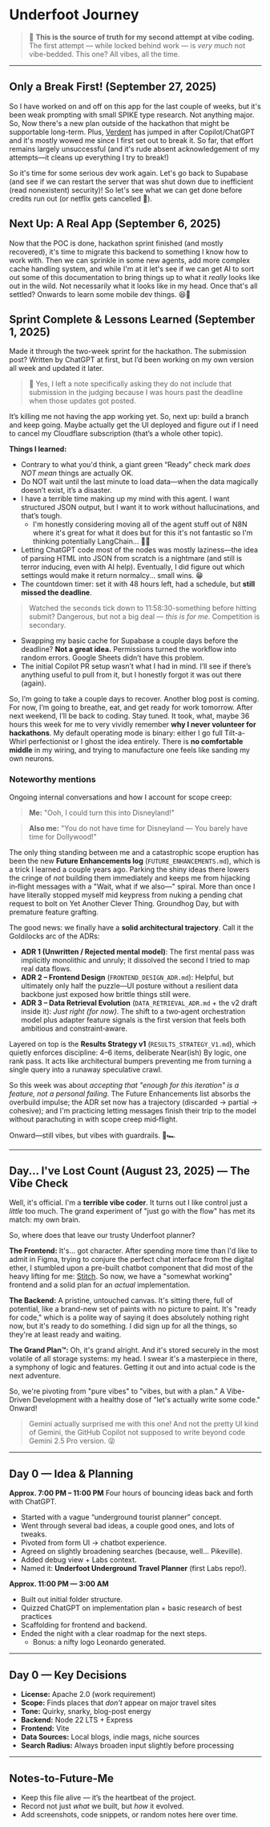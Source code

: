 # Underfoot Journey

> 🦄 **This is the source of truth for my second attempt at vibe coding.**
> The first attempt — while locked behind work — is _very much_ not vibe-bedded.
> This one? All vibes, all the time.

---

## Only a Break First! (September 27, 2025)

So I have worked on and off on this app for the last couple of weeks, but it's been weak prompting with small SPIKE type research. Not anything major. So, Now there's a new plan outside of the hackathon that might be supportable long-term. Plus, [Verdent](https://verdent.ai) has jumped in after Copilot/ChatGPT and it's mostly wowed me since I first set out to break it. So far, that effort remains largely unsuccessful (and it's rude absent acknowledgement of my attempts—it cleans up everything I try to break!)

So it's time for some serious dev work again. Let's go back to Supabase (and see if we can restart the server that was shut down due to inefficient (read nonexistent) security)! So let's see what we can get done before credits run out (or netflix gets cancelled 🤨).

## Next Up: A Real App (September 6, 2025)

Now that the POC is done, hackathon sprint finished (and mostly recovered), it's time to migrate this backend to something I know how to work with. Then we can sprinkle in some new agents, add more complex cache handling system, and while I'm at it let's see if we can get AI to sort out some of this documentation to bring things up to what it _really_ looks like out in the wild. Not necessarily what it looks like in my head. Once that's all settled? Onwards to learn some mobile dev things. 😆🦄

## Sprint Complete & Lessons Learned (September 1, 2025)

Made it through the two-week sprint for the hackathon. The submission post? Written by ChatGPT at first, but I’d been working on my own version all week and updated it later.

> 🦄 Yes, I left a note specifically asking they do not include that submission in the judging because I was hours past the deadline when those updates got posted.

It’s killing me not having the app working yet. So, next up: build a branch and keep going. Maybe actually get the UI deployed and figure out if I need to cancel my Cloudflare subscription (that’s a whole other topic).

**Things I learned:**

- Contrary to what you'd think, a giant green “Ready” check mark _does NOT mean_ things are actually OK.
- Do NOT wait until the last minute to load data—when the data magically doesn’t exist, it’s a disaster.
- I have a terrible time making up my mind with this agent. I want structured JSON output, but I want it to work without hallucinations, and that’s tough.
  - I'm honestly considering moving all of the agent stuff out of N8N where it's great for what it does but for this it's not fantastic so I'm thinking potentially LangChain... 🤷‍♀️
- Letting ChatGPT code most of the nodes was mostly laziness—the idea of parsing HTML into JSON from scratch is a nightmare (and still is terror inducing, even with AI help). Eventually, I did figure out which settings would make it return normalcy... small wins. 😁
- The countdown timer: set it with 48 hours left, had a schedule, but **still missed the deadline**.

> Watched the seconds tick down to 11:58:30-something before hitting submit? Dangerous, but not a big deal — _this is for me_. Competition is secondary.

- Swapping my basic cache for Supabase a couple days before the deadline? **Not a great idea.** Permissions turned the workflow into random errors. Google Sheets didn’t have this problem.
- The initial Copilot PR setup wasn’t what I had in mind. I’ll see if there’s anything useful to pull from it, but I honestly forgot it was out there (again).

So, I’m going to take a couple days to recover. Another blog post is coming. For now, I’m going to breathe, eat, and get ready for work tomorrow. After next weekend, I’ll be back to coding. Stay tuned.
It took, what, maybe 36 hours this week for me to very vividly remember **why I never volunteer for hackathons**. My default operating mode is binary: either I go full Tilt-a-Whirl perfectionist or I ghost the idea entirely. There is **no comfortable middle** in my wiring, and trying to manufacture one feels like sanding my own neurons.

### Noteworthy mentions

Ongoing internal conversations and how I account for scope creep:

> **Me:** "Ooh, I could turn this into Disneyland!"

> **Also me:** "You do not have time for Disneyland — You barely have time for Dollywood!"

The only thing standing between me and a catastrophic scope eruption has been the new **Future Enhancements log** (`FUTURE_ENHANCEMENTS.md`), which is a trick I learned a couple years ago. Parking the shiny ideas there lowers the cringe of _not_ building them immediately and keeps me from hijacking in‑flight messages with a "Wait, what if we also—" spiral. More than once I have literally stopped myself mid keypress from nuking a pending chat request to bolt on Yet Another Clever Thing. Groundhog Day, but with premature feature grafting.

The good news: we finally have a **solid architectural trajectory**. Call it the Goldilocks arc of the ADRs:

- **ADR 1 (Unwritten / Rejected mental model)**: The first mental pass was implicitly monolithic and unruly; it dissolved the second I tried to map real data flows.
- **ADR 2 – Frontend Design** (`FRONTEND_DESIGN_ADR.md`): Helpful, but ultimately only half the puzzle—UI posture without a resilient data backbone just exposed how brittle things still were.
- **ADR 3 – Data Retrieval Evolution** (`DATA_RETRIEVAL_ADR.md` + the v2 draft inside it): _Just right (for now)._ The shift to a two‑agent orchestration model plus adapter feature signals is the first version that feels both ambitious and constraint‑aware.

Layered on top is the **Results Strategy v1** (`RESULTS_STRATEGY_V1.md`), which quietly enforces discipline: 4–6 items, deliberate Near(ish) By logic, one rank pass. It acts like architectural bumpers preventing me from turning a single query into a runaway speculative crawl.

So this week was about _accepting that "enough for this iteration" is a feature, not a personal failing_. The Future Enhancements list absorbs the overbuild impulse; the ADR set now has a trajectory (discarded → partial → cohesive); and I'm practicing letting messages finish their trip to the model without parachuting in with scope creep mid‑flight.

Onward—still vibes, but vibes with guardrails. 🏁🏎️

---

## Day... I've Lost Count (August 23, 2025) — The Vibe Check

Well, it's official. I'm a **terrible vibe coder**. It turns out I like control just a _little_ too much. The grand experiment of "just go with the flow" has met its match: my own brain.

So, where does that leave our trusty Underfoot planner?

**The Frontend:** It's... got character. After spending more time than I'd like to admit in Figma, trying to conjure the perfect chat interface from the digital ether, I stumbled upon a pre-built chatbot component that did most of the heavy lifting for me: [Stitch](https://stitch.withgoogle.com/). So now, we have a "somewhat working" frontend and a solid plan for an _actual_ implementation.

**The Backend:** A pristine, untouched canvas. It's sitting there, full of potential, like a brand-new set of paints with no picture to paint. It's "ready for code," which is a polite way of saying it does absolutely nothing right now, but it's ready to do something. I did sign up for all the things, so they're at least ready and waiting.

**The Grand Plan™:** Oh, it's grand alright. And it's stored securely in the most volatile of all storage systems: my head. I swear it's a masterpiece in there, a symphony of logic and features. Getting it out and into actual code is the next adventure.

So, we're pivoting from "pure vibes" to "vibes, but with a plan." A Vibe-Driven Development with a healthy dose of "let's actually write some code." Onward!

> Gemini actually surprised me with this one! And not the pretty UI kind of Gemini, the GitHub Copilot not supposed to write beyond code Gemini 2.5 Pro version. 😝

---

## Day 0 — Idea & Planning

**Approx. 7:00 PM – 11:00 PM**
Four hours of bouncing ideas back and forth with ChatGPT.

- Started with a vague “underground tourist planner” concept.
- Went through several bad ideas, a couple good ones, and lots of tweaks.
- Pivoted from form UI → chatbot experience.
- Agreed on slightly broadening searches (because, well… Pikeville).
- Added debug view + Labs context.
- Named it: **Underfoot Underground Travel Planner** (first Labs repo!).

**Approx. 11:00 PM — 3:00 AM**

- Built out initial folder structure.
- Quizzed ChatGPT on implementation plan + basic research of best practices
- Scaffolding for frontend and backend.
- Ended the night with a clear roadmap for the next steps.
  - Bonus: a nifty logo Leonardo generated.

---

## Day 0 — Key Decisions

- **License:** Apache 2.0 (work requirement)
- **Scope:** Finds places that _don’t_ appear on major travel sites
- **Tone:** Quirky, snarky, blog-post energy
- **Backend:** Node 22 LTS + Express
- **Frontend:** Vite
- **Data Sources:** Local blogs, indie mags, niche sources
- **Search Radius:** Always broaden input slightly before processing

---

## Notes-to-Future-Me

- Keep this file alive — it’s the heartbeat of the project.
- Record not just _what_ we built, but _how_ it evolved.
- Add screenshots, code snippets, or random notes here over time.
